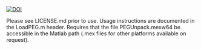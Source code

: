 [![DOI](https://zenodo.org/badge/296137131.svg)](https://zenodo.org/badge/latestdoi/296137131)

Please see LICENSE.md prior to use. Usage instructions are documented in the LoadPEG.m header. Requires that the file PEGUnpack.mexw64 be accessible in the Matlab path (.mex files for other platforms available on request).
